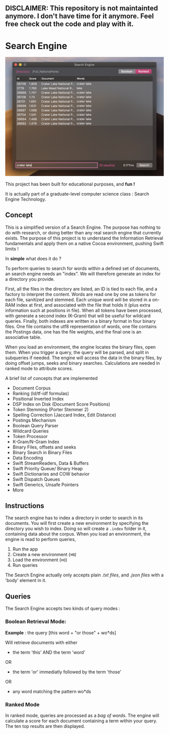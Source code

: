 ## DISCLAIMER: This repository is not maintainted anymore. I don't have time for it anymore. Feel free check out the code and play with it.

# Search Engine

  

<p  align="center">

<img  src="Screenshots/SearchEngine-screenshots-11-8-18.png"  width="700"  alt="Search Engine Preview"/>
</p>

  

This project has been built for educational purposes, and **fun !**

It is actually part of a graduate-level computer science class : Search Engine Technology.


## Concept

This is a simplified version of a Search Engine. The purpose has nothing to do with research, or doing better than any real search engine that currently exists. The purpose of this project is to understand the Information Retrieval fundamentals and apply them on a native Cocoa environment, pushing Swift limits !

In **simple** what does it do ?

To perform queries to search for words within a defined set of documents, an search engine needs an "index". We will therefore generate an index for a directory you provide. 

First, all the files in the directory are listed, an ID is tied to each file, and a factory to interpret the content. Words are read one by one as tokens for each file, sanitized and stemmed. Each unique word will be stored in a on-RAM index at first, and associated with the file that holds it (plus extra information such at positions in file). When all tokens have been processed, with generate a second index (K-Gram) that will be useful for wildcard queries. Finally, both indexes are written in a binary format in four binary files.
One file contains the utf8 representation of words, one file contains the Postings data, one has the file weights, and the final one is an associative table.

When you load an environment, the engine locates the binary files, open them.
When you trigger a query, the query will be parsed, and split in subqueries if needed.
The engine will access the data in the binary files, by doing offset jumps, seeks and binary searches. Calculations are needed in ranked mode to attribute scores.

A brief list of concepts that are implemented

 - Document Corpus
 - Ranking (ld/tf-idf formulas)
 - Positional Inverted Index
 - DSP Index on Disk (Document Score Positions)
 - Token Stemming (Porter Stemmer 2)
 - Spelling Correction (Jaccard Index, Edit Distance)
 - Postings Mechanism
 - Boolean Query Parser
 - Wildcard Queries
 - Token Processor
 - K-Gram/N-Gram Index
 - Binary Files, offsets and seeks
 - Binary Search in Binary Files
 - Data Encoding
 - Swift StreamReaders, Data & Buffers
 - Swift Priority Queue/ Binary Heap
 - Swift Dictionaries and COW behavior
 - Swift Dispatch Queues
 - Swift Generics, Unsafe Pointers
 - More

## Instructions

  The search engine has to index a directory in order to search in its documents.
  You will first create a new environment by specifying the directory you wish to index.
  Doing so will create a ```.index``` folder in it, containing data about the corpus.
  When you load an environment, the engine is read to perform queries,

1. Run the app
2. Create a new environment (```⌘N```)
3. Load the environment (```⌘O```)
4. Run queries

The Search Engine actually only accepts plain *.txt files*, and *.json files* with a 'body' element in it.

  

## Queries

  

The Search Engine accepts two kinds of query modes :

  ### Boolean Retrieval Mode:

**Example** : the query [this word + "or those" + wo*ds]

  

Will retrieve documents with either

  

- the term 'this' AND the term 'word'

OR

- the term 'or' immediatly followed by the term 'those'

OR

- any word matching the pattern wo*ds

### Ranked Mode

In ranked mode, queries are processed as a *bag of words*. The engine will calculate a score for each document containing a term within your query. The ten top results are then displayed.
